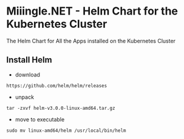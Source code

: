 # Miiingle.NET - Helm Chart for the Kubernetes Cluster
The Helm Chart for All the Apps installed on the Kubernetes Cluster

## Install Helm
- download
```
https://github.com/helm/helm/releases
```
- unpack
```
tar -zxvf helm-v3.0.0-linux-amd64.tar.gz
```
- move to executable
```
sudo mv linux-amd64/helm /usr/local/bin/helm
```